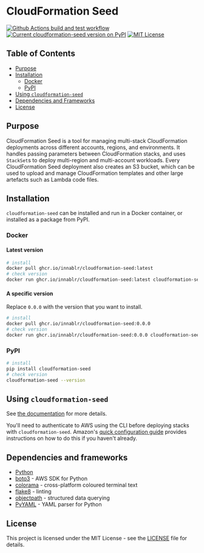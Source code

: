 # CloudFormation Seed

[![Github Actions build and test workflow](https://github.com/Innablr/cloudformation-seed/actions/workflows/build-and-test.yaml/badge.svg)](https://github.com/Innablr/cloudformation-seed/actions/workflows/build-and-test.yaml)
[![Current cloudformation-seed version on PyPI](https://img.shields.io/pypi/v/cloudformation-seed.svg)](https://pypi.python.org/pypi/cloudformation-seed/)
[![MIT License](https://img.shields.io/github/license/Innablr/cloudformation-seed.svg)](https://github.com/Innablr/cloudformation-seed/blob/main/LICENSE)

## Table of Contents

* [Purpose](#purpose)
* [Installation](#installation)
  * [Docker](#docker)
  * [PyPI](#pypi)
* [Using `cloudformation-seed`](#using-cloudformation-seed)
* [Dependencies and Frameworks](#dependencies-and-frameworks)
* [License](#license)

## Purpose

CloudFormation Seed is a tool for managing multi-stack CloudFormation deployments across different accounts, regions, and environments.  It handles passing parameters between CloudFormation stacks, and uses `StackSet`s to deploy multi-region and multi-account workloads.  Every CloudFormation Seed deployment also creates an S3 bucket, which can be used to upload and manage CloudFormation templates and other large artefacts such as Lambda code files.

## Installation

`cloudformation-seed` can be installed and run in a Docker container, or installed as a package from PyPI.

### Docker

#### Latest version

```bash
# install
docker pull ghcr.io/innablr/cloudformation-seed:latest
# check version
docker run ghcr.io/innablr/cloudformation-seed:latest cloudformation-seed --version
```

#### A specific version

Replace `0.0.0` with the version that you want to install.

```bash
# install
docker pull ghcr.io/innablr/cloudformation-seed:0.0.0
# check version
docker run ghcr.io/innablr/cloudformation-seed:0.0.0 cloudformation-seed --version
```

### PyPI

```bash
# install
pip install cloudformation-seed
# check version
cloudformation-seed --version
```

## Using `cloudformation-seed`

See [the documentation]() for more details.

You'll need to authenticate to AWS using the CLI before deploying stacks with `cloudformation-seed`.  Amazon's [quick configuration guide](https://docs.aws.amazon.com/cli/latest/userguide/cli-configure-quickstart.html) provides instructions on how to do this if you haven't already.

## Dependencies and frameworks

* [Python](https://www.python.org/)
* [boto3](https://pypi.org/project/boto3/) - AWS SDK for Python
* [colorama](https://pypi.org/project/colorama/) - cross-platform coloured terminal text
* [flake8](https://flake8.pycqa.org/en/latest/) - linting
* [objectpath](http://objectpath.org/) - structured data querying
* [PyYAML](https://pyyaml.org/) - YAML parser for Python

## License

This project is licensed under the MIT License - see the [LICENSE](LICENSE) file for details.
